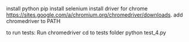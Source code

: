 install python
pip install selenium
install driver for chrome
https://sites.google.com/a/chromium.org/chromedriver/downloads.
add chromedriver to PATH

to run tests:
Run chromedriver
cd to tests folder
python test_4.py

